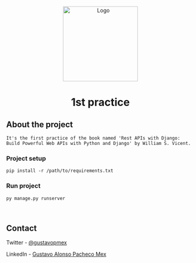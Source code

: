 <!-- PROJECT LOGO -->
<br />
<p align="center">
  <a href="https://github.com/GustavoPMex/social_network.git">
    <img src="https://i.imgur.com/b67v87R.png" alt="Logo" width="200" height="200">
  </a>

  <h1 align="center">1st practice</h1>

</p>


## About the project
```
It's the first practice of the book named 'Rest APIs with Django: Build Powerful Web APIs with Python and Django' by William S. Vicent.
```

### Project setup
```
pip install -r /path/to/requirements.txt
```

### Run project
```
py manage.py runserver
```

<br>

## Contact
Twitter - [@gustavopmex](https://twitter.com/gustavopmex)

LinkedIn - [Gustavo Alonso Pacheco Mex](https://www.linkedin.com/in/gustavopmex/)
